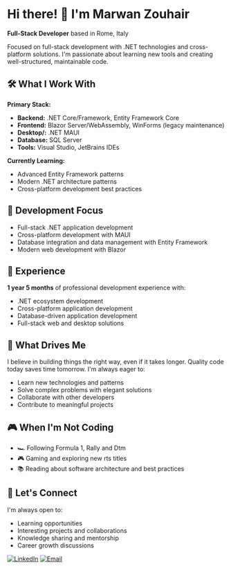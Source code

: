 # Hi there! 👋 I'm Marwan Zouhair

**Full-Stack Developer** based in Rome, Italy

Focused on full-stack development with .NET technologies and cross-platform solutions. I'm passionate about learning new tools and creating well-structured, maintainable code.

## 🛠️ What I Work With

**Primary Stack:**
- **Backend:** .NET Core/Framework, Entity Framework Core
- **Frontend:** Blazor Server/WebAssembly, WinForms (legacy maintenance)
- **Desktop/:** .NET MAUI
- **Database:** SQL Server
- **Tools:** Visual Studio, JetBrains IDEs

**Currently Learning:**
- Advanced Entity Framework patterns
- Modern .NET architecture patterns
- Cross-platform development best practices

## 💼 Development Focus

- Full-stack .NET application development
- Cross-platform development with MAUI
- Database integration and data management with Entity Framework
- Modern web development with Blazor

## 🎯 Experience

**1 year 5 months** of professional development experience with:
- .NET ecosystem development
- Cross-platform application development
- Database-driven application development
- Full-stack web and desktop solutions

## 🚀 What Drives Me

I believe in building things the right way, even if it takes longer. Quality code today saves time tomorrow. I'm always eager to:
- Learn new technologies and patterns
- Solve complex problems with elegant solutions
- Collaborate with other developers
- Contribute to meaningful projects

## 🎮 When I'm Not Coding

- 🏎️ Following Formula 1, Rally and Dtm
- 🎮 Gaming and exploring new rts titles
- 📚 Reading about software architecture and best practices

<!-- ## 📊 GitHub Stats

![GitHub Stats](https://github-readme-stats.vercel.app/api?username=MarwanZouhair&show_icons=true&theme=default&hide_border=true)

![Top Languages](https://github-readme-stats.vercel.app/api/top-langs/?username=MarwanZouhair&layout=compact&theme=default&hide_border=true)
-->
## 🤝 Let's Connect

I'm always open to:
- Learning opportunities
- Interesting projects and collaborations
- Knowledge sharing and mentorship
- Career growth discussions

[![LinkedIn](https://img.shields.io/badge/LinkedIn-0077B5?style=for-the-badge&logo=linkedin&logoColor=white)](linkedin.com/in/marwan-zouhair/)
[![Email](https://img.shields.io/badge/Email-D14836?style=for-the-badge&logo=gmail&logoColor=white)](zouhairmarwan01+github@gmail.com)
